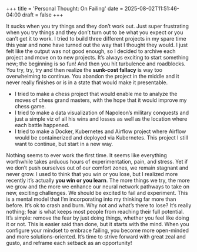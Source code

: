 +++
title = 'Personal Thought: On Failing'
date = 2025-08-02T11:51:46-04:00
draft = false
+++

It sucks when you try things and they don’t work out. Just super frustrating when you try things and they don’t turn out to be what you expect or you can’t get it to work. I tried to build three different projects in my spare time this year and none have turned out the way that I thought they would. I just felt like the output was not good enough, so I decided to archive each project and move on to new projects. It’s always exciting to start something new; the beginning is so fun! And then you hit turbulence and roadblocks. You try, try, try and then realize the **sunk-cost fallacy** is way too overwhelming to continue. You abandon the project in the middle and it never really finishes or is in a state that would make it presentable. 

* I tried to make a chess project that would enable me to analyze the moves of chess grand masters, with the hope that it would improve my chess game.
* I tried to make a data visualization of Napoleon’s military conquests and just a simple viz of all his wins and losses as well as the location where each battle happened.
* I tried to make a Docker, Kubernetes and Airflow project where Airflow would be containerized and deployed via Kubernetes. This project I still want to continue, but start in a new way. 

Nothing seems to ever work the first time. It seems like everything worthwhile takes arduous hours of experimentation, pain, and stress. Yet if we don’t push ourselves out of our comfort zones, we remain stagnant and never grow. I used to think that you win or you lose, but I realized more recently it’s actually **you win or you learn**. The more things we try, the more we grow and the more we enhance our neural network pathways to take on new, exciting challenges. We should be excited to fail and experiment. This is a mental model that I’m incorporating into my thinking far more than before. It’s ok to crash and burn. Why not and what’s there to lose? It’s really nothing; fear is what keeps most people from reaching their full potential. It’s simple: remove the fear by just doing things, whether you feel like doing it or not. This is easier said than done, but it starts with the mind. When you configure your mindset to embrace failing, you become more open-minded and more solutions-oriented. It’s time to strive forward with great zeal and gusto, and reframe each setback as an opportunity!
